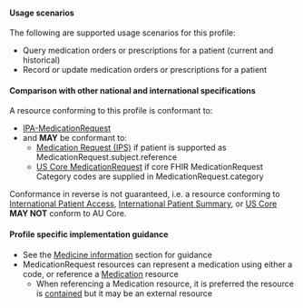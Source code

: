 #### Usage scenarios

The following are supported usage scenarios for this profile:

- Query medication orders or prescriptions for a patient (current and historical)
- Record or update medication orders or prescriptions for a patient


#### Comparison with other national and international specifications

A resource conforming to this profile is conformant to:
- [IPA-MedicationRequest](http://hl7.org/fhir/uv/ipa/StructureDefinition/ipa-medicationrequest)
- and **MAY** be conformant to:
  -  [Medication Request (IPS)](http://hl7.org/fhir/uv/ips/StructureDefinition/MedicationRequest-uv-ips) if patient is supported as MedicationRequest.subject.reference
  - [US Core MedicationRequest](http://hl7.org/fhir/us/core/StructureDefinition/us-core-medicationrequest) if core FHIR MedicationRequest Category codes are supplied in MedicationRequest.category

Conformance in reverse is not guaranteed, i.e. a resource conforming to [International Patient Access](https://build.fhir.org/ig/HL7/fhir-ipa), [International Patient Summary](http://build.fhir.org/ig/HL7/fhir-ips), or [US Core](http://hl7.org/fhir/us/core) **MAY NOT** conform to AU Core.


#### Profile specific implementation guidance
- See the [Medicine information](general-guidance.html#medicine-information) section for guidance 
- MedicationRequest resources can represent a medication using either a code, or reference a [Medication](http://hl7.org/fhir/R4/medication.html) resource
  - When referencing a Medication resource, it is preferred the resource is [contained](http://hl7.org/fhir/R4/references.html#contained) but it may be an external resource